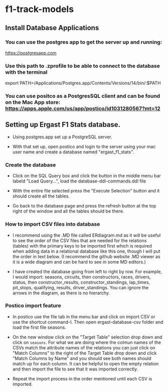 # f1-track-models

## Install Database Applications

### You can use the postgres app to get the server up and running:
https://postgresapp.com

### Use this path to .zprofile to be able to connect to the database with the terminal
export PATH=/Applications/Postgres.app/Contents/Versions/14/bin/:$PATH

### You can use positco as a PostgresSQL client and can be found on the Mac App store: https://apps.apple.com/us/app/postico/id1031280567?mt=12

## Setting up Ergast F1 Stats database.

- Using postgres.app set up a PostgreSQL server.

- With that set up, open postico and login to the server using your mac user name and create a database named "ergast_f1_stats".

### Create the database

- Click on the SQL Query box and click the button in the middle menu bar labeld "Load Query...", load the database-ddl-commands.ddl file

- With the entire file selected press the "Execute Selection" button and it should create all the tables.

- Go back to the database page and press the refresh button at the top right of the window and all the tables should be there.

### How to import CSV files into database

- I recommend using the .MD file called ERdiagram.md as it will be useful to see the order of the CSV files that are needed for the relations (tables) with the primary keys to be imported first which is required when adding data in a relational database like this one, though I will put the order in text below. (I recommend the github website .MD viewer as it is a wide diagram and can be hard to see in some MD editors.)

- I have created the database going from left to right by row. For example, I would import: seasons, circuits, then constructors, races, drivers, status, then constructor_results, constructor_standings, lap_times, pit_stops, qualifying, results, driver_standings. You can ignore the arrows in the diagram, as there is no hierarchy.

### Postico import feature

- In postico use the file tab in the menu bar and click on import CSV or use the shortcut command-I. Then open ergast-database-csv folder and load the first file seasons. 

- On the new window click on the "Target Table" selection drop down and click on `seasons`. For what we are doing where the colmun names of the CSVs match the attribute names of the relations you can just click on "Match Columns" to the right of the Target Table drop down and click "Match Columns by Name" and you should see both names should match up for each column. It can be helpful to open the empty relation and then import the file to see that it was imported correctly.

- Repeat the import process in the order mentioned until each CSV is imported.